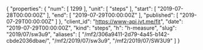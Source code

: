 {
  "properties": {
    "num": [
      1299
    ],
    "unit": [
      "steps"
    ],
    "start": [
      "2019-07-28T00:00:00Z"
    ],
    "end": [
      "2019-07-29T00:00:00Z"
    ],
    "published": [
      "2019-07-29T00:00:00Z"
    ]
  },
  "client_id": "https://www-api.jvt.me/fit",
  "date": "2019-07-29T00:00:00Z",
  "kind": "steps",
  "h": "h-measure",
  "slug": "2019/07/sw3u9",
  "aliases": [
    "/mf2/306a9411-2d79-4a45-b142-cbde2036dbae/",
    "/mf2/2019/07/sw3u9",
    "/mf2/2019/07/SW3U9"
  ]
}
